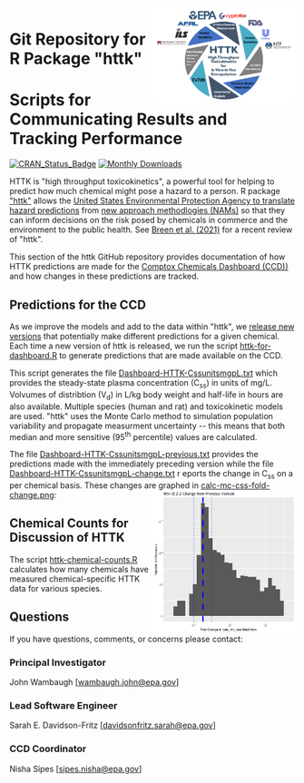 <img src="../httk/man/figures/httk-logo.png" align="right" width="50%"/>

# Git Repository for R Package "httk"
# Scripts for Communicating Results and Tracking Performance
<!-- badges: start -->
[![CRAN_Status_Badge](https://www.r-pkg.org/badges/version/httk)](https://cran.r-project.org/package=httk)
[![Monthly Downloads](https://cranlogs.r-pkg.org/badges/last-month/httk)](https://cranlogs.r-pkg.org/badges/last-month/httk)
<!-- badges: end -->
HTTK is "high throughput toxicokinetics", a powerful tool for helping to predict
how much chemical might pose a hazard to a person.
R package ["httk"](<https://cran.r-project.org/package=httk>) allows the 
[United States Environmental Protection Agency to
translate hazard predictions](https://www.epa.gov/chemical-research/rapid-chemical-exposure-and-dose-research#12) 
from [new approach methodlogies (NAMs)](https://www.epa.gov/chemical-research/epa-new-approach-methods-work-plan-reducing-use-vertebrate-animals-chemical)
so that they can inform
decisions on the risk posed by chemicals in commerce and the environment
to the public health. See [Breen et al. 
(2021)](<https://doi.org/10.1080/17425255.2021.1935867>) for a recent review of "httk".

This section of the httk GitHub repository provides documentation of how HTTK predictions are 
made for the [Comptox Chemicals Dashboard (CCD))](https://comptox.epa.gov/dashboard/)
and how changes in these predictions are tracked.
 
 ## Predictions for the CCD

As we improve the models and add to the data within "httk", we [release new
versions](https://cran.r-project.org/src/contrib/Archive/httk/) that 
potentially make different predictions for a given chemical.
Each time a new version of httk is released, we run the script
[httk-for-dashboard.R](https://github.com/USEPA/CompTox-ExpoCast-httk/blob/main/scripts/httk-for-dashboard.R)
to generate predictions that are made available on the CCD.

This script generates the file [Dashboard-HTTK-CssunitsmgpL.txt](https://github.com/USEPA/CompTox-ExpoCast-httk/blob/main/scripts/Dashboard-HTTK-CssunitsmgpL.txt)
which provides the steady-state plasma concentration (C<sub>ss</sub>) in units of
mg/L. Volvumes of distribtion (V<sub>d</sub>) in L/kg body weight and half-life 
in hours are also available. Multiple species (human and rat) and toxicokinetic models are used.
"httk" uses the Monte Carlo method to simulation population variability and 
propagate measurment uncertainty -- this means that both median and more sensitive 
(95<sup>th</sup> percentile) values are calculated.

The file [Dashboard-HTTK-CssunitsmgpL-previous.txt](https://github.com/USEPA/CompTox-ExpoCast-httk/blob/main/scripts/Dashboard-HTTK-CssunitsmgpL-previous.txt) provides the predictions
made with the immediately preceding version while the file 
[Dashboard-HTTK-CssunitsmgpL-change.txt](https://github.com/USEPA/CompTox-ExpoCast-httk/blob/main/scripts/Dashboard-HTTK-CssunitsmgpL-change.txt) r
eports the change in C<sub>ss</sub> on a per
chemical basis. These changes are graphed in
[calc-mc-css-fold-change.png](https://github.com/USEPA/CompTox-ExpoCast-httk/blob/main/scripts/calc-mc-css-fold-change.png):
<img src="calc-mc-css-fold-change.png" align="right" width="50%"/>

## Chemical Counts for Discussion of HTTK

The script [httk-chemical-counts.R](https://github.com/USEPA/CompTox-ExpoCast-httk/blob/main/scripts/httk-chemical-counts.R)
calculates how many chemicals have measured chemical-specific HTTK data for various species.

## Questions
If you have questions, comments, or concerns please contact:

### Principal Investigator 
John Wambaugh [wambaugh.john@epa.gov]

### Lead Software Engineer 
Sarah E. Davidson-Fritz [davidsonfritz.sarah@epa.gov]

### CCD Coordinator
Nisha Sipes [sipes.nisha@epa.gov]